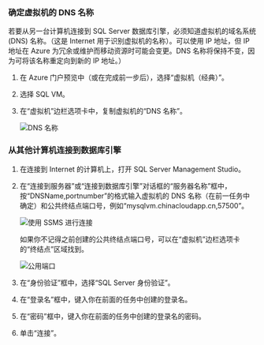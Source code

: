### <a name="determine-the-dns-name-of-the-virtual-machine"></a> 确定虚拟机的 DNS 名称

若要从另一台计算机连接到 SQL Server 数据库引擎，必须知道虚拟机的域名系统 (DNS) 名称。（这是 Internet 用于识别虚拟机的名称）。可以使用 IP 地址，但 IP 地址在 Azure 为冗余或维护而移动资源时可能会变更。DNS 名称将保持不变，因为可将该名称重定向到新的 IP 地址。）

1. 在 Azure 门户预览中（或在完成前一步后），选择“虚拟机（经典）”。

2. 选择 SQL VM。

2. 在“虚拟机”边栏选项卡中，复制虚拟机的“DNS 名称”。

	![DNS 名称](./media/virtual-machines-sql-server-connection-steps/sql-vm-dns-name.png)


### <a name="connect-to-the-database-engine-from-another-computer"></a> 从其他计算机连接到数据库引擎

1. 在连接到 Internet 的计算机上，打开 SQL Server Management Studio。

2. 在“连接到服务器”或“连接到数据库引擎”对话框的“服务器名称”框中，按“DNSName,portnumber”的格式输入虚拟机的 DNS 名称（在前一任务中确定）和公共终结点端口号，例如“mysqlvm.chinacloudapp.cn,57500”。

	![使用 SSMS 进行连接](./media/virtual-machines-sql-server-connection-steps/33Connect-SSMS.png)

	如果你不记得之前创建的公共终结点端口号，可以在“虚拟机”边栏选项卡的“终结点”区域找到。

	![公用端口](./media/virtual-machines-sql-server-connection-steps/sql-vm-port-number.png)

3. 在“身份验证”框中，选择“SQL Server 身份验证”。

5. 在“登录名”框中，键入你在前面的任务中创建的登录名。

6. 在“密码”框中，键入你在前面的任务中创建的登录名的密码。

7. 单击“连接”。

<!---HONumber=Mooncake_0808_2016-->